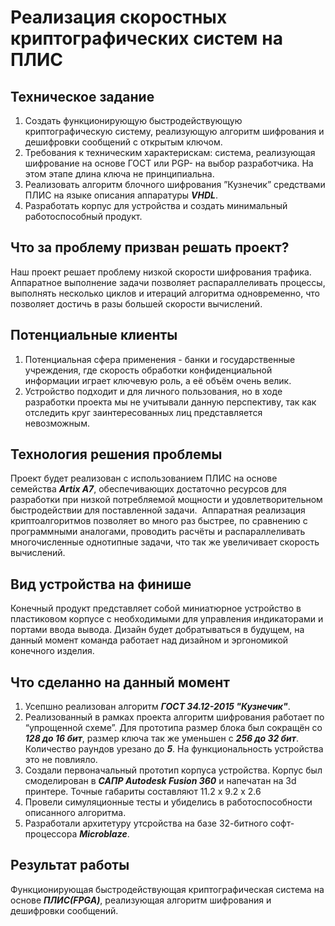 # Реализация скоростных криптографических систем на ПЛИС

## Техническое задание
1. Создать функционирующую быстродействующую криптографическую систему, реализующую алгоритм шифрования и дешифровки сообщений с открытым ключом.
2. Требования к техническим характерискам: система, реализующая шифрование на основе ГОСТ или PGP- на выбор разработчика. На этом этапе длина ключа не принципиальна.
3. Реализовать алгоритм блочного шифрования ”Кузнечик” средствами ПЛИС на языке описания аппаратуры ***VHDL***.
4. Разработать корпус для устройства и создать минимальный работоспособный продукт.


## Что за проблему призван решать проект?
Наш проект решает проблему низкой скорости шифрования трафика. Аппаратное выполнение задачи позволяет распараллеливать процессы, выполнять несколько циклов и итераций алгоритма одновременно, что позволяет достичь в разы большей скорости вычислений.

## Потенциальные клиенты
1. Потенциальная сфера применения - банки и государственные учреждения, где скорость обработки конфиденциальной информации играет ключевую роль, а её объём очень велик. 
2. Устройство подходит и для личного пользования, но в ходе разработки проекта мы не учитывали данную перспективу, так как отследить круг заинтересованных лиц представляется невозможным.

## Технология решения проблемы
Проект будет реализован с использованием ПЛИС на основе семейства ***Artix A7***, обеспечивающих достаточно ресурсов для разработки при низкой потребляемой мощности и удовлетворительном быстродействии для поставленной задачи.  Аппаратная реализация криптоалгоритмов позволяет во много раз быстрее, по сравнению с программными аналогами, проводить расчёты и распараллеливать многочисленные однотипные задачи, что так же увеличивает скорость вычислений. 

## Вид устройства на финише
Конечный продукт представляет собой миниатюрное устройство в пластиковом корпусе с необходимыми для управления индикаторами и портами ввода вывода. Дизайн будет добратываться в будущем, на данный момент команда работает над дизайном и эргономикой конечного изделия.

## Что сделанно на данный момент
1. Усепшно реализован алгоритм ***ГОСТ 34.12-2015 "Кузнечик"***.
2. Реализованный в рамках проекта алгоритм шифрования работает по “упрощенной схеме”. Для прототипа размер блока был сокращён со ***128 до 16 бит***, размер ключа так же уменьшен с ***256 до 32 бит***. Количество раундов урезано до ***5***. На функциональность устройства это не повлияло.
3. Создали первоначальный прототип корпуса устройства. Корпус был смоделирован в ***САПР Autodesk Fusion 360*** и напечатан на 3d принтере. Точные габариты составляют 11.2 x 9.2 x 2.6
4. Провели симуляционные тесты и убиделись в работоспособности описанного алгоритма.
5. Разработали архитетуру утсройства на базе 32-битного софт-процессора ***Microblaze***.

## Результат работы
Функционирующая быстродействующая криптографическая система на основе ***ПЛИС(FPGA)***, реализующая алгоритм шифрования и дешифровки сообщений.
